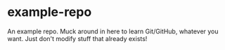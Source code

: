 # example-repo
An example repo. Muck around in here to learn Git/GitHub, whatever you want. Just don't modify stuff that already exists!
